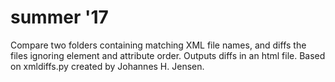 # summer '17

Compare two folders containing matching XML file names, and diffs the files
ignoring element and attribute order. Outputs diffs in an html file.
Based on xmldiffs.py created by Johannes H. Jensen.
